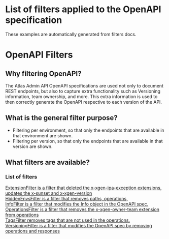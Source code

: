 # List of filters applied to the OpenAPI specification
These examples are automatically generated from filters docs.
# OpenAPI Filters
## Why filtering OpenAPI?
The Atlas Admin API OpenAPI specifications are used not only to document REST endpoints, but also to capture extra functionality such as Versioning information, team ownership, and more. This extra information is used to then correctly generate the OpenAPI respective to each version of the API.
## What is the general filter purpose?
 - Filtering per environment, so that only the endpoints that are available in that environment are shown.
 - Filtering per version, so that only the endpoints that are available in that version are shown.
## What filters are available?
### List of filters
[ExtensionFilter is a filter that deleted the x-xgen-ipa-exception extensions, updates the x-sunset and x-xgen-version](../internal/openapi/filter/extension.go?plain=1#L24)  
[HiddenEnvsFilter is a filter that removes paths, operations,](../internal/openapi/filter/hidden_envs.go?plain=1#L28)  
[InfoFilter is a filter that modifies the Info object in the OpenAPI spec.](../internal/openapi/filter/info.go?plain=1#L23)  
[OperationsFilter is a filter that removes the x-xgen-owner-team extension from operations](../internal/openapi/filter/operations.go?plain=1#L20)  
[TagsFilter removes tags that are not used in the operations.](../internal/openapi/filter/tags.go?plain=1#L22)  
[VersioningFilter is a filter that modifies the OpenAPI spec by removing operations and responses](../internal/openapi/filter/versioning.go?plain=1#L24)  
